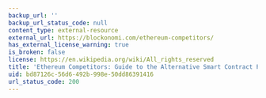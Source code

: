 ```yaml
---
backup_url: ''
backup_url_status_code: null
content_type: external-resource
external_url: https://blockonomi.com/ethereum-competitors/
has_external_license_warning: true
is_broken: false
license: https://en.wikipedia.org/wiki/All_rights_reserved
title: 'Ethereum Competitors: Guide to the Alternative Smart Contract Platforms'
uid: bd87126c-56d6-492b-998e-50dd86391416
url_status_code: 200
---
```

